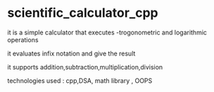 # scientific_calculator_cpp
it is a simple calculator that executes -trogonometric and logarithmic operations

it evaluates infix notation and give the result 

it supports addition,subtraction,multiplication,division

technologies used : cpp,DSA, math library , OOPS
